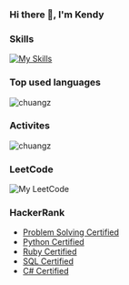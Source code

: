 ### Hi there 👋, I'm Kendy

### Skills
[![My Skills](https://skillicons.dev/icons?i=cs,cpp,dotnet,azure,jenkins,grafana,kubernetes,mint,nginx,postman,docker,rails,windows,selenium,ruby,py,redis,rabbitmq,nodejs,mongodb,git&perline=7)](https://skillicons.dev)

### Top used languages
<img src="https://github-readme-stats.vercel.app/api/top-langs/?username=chuangz&layout=donut-vertical&langs_count=12&hide_progress=true&size_weight=0.2&count_weight=0.8&theme=cobalt" alt="chuangz" />

### Activites
<img src="https://github-readme-stats.vercel.app/api?username=chuangz&show_icons=true&theme=cobalt" alt="chuangz" />

### LeetCode
![My LeetCode](https://stats.justsong.cn/api/leetcode/?username=kendisock&theme=dark)

### HackerRank
- [Problem Solving Certified](https://www.hackerrank.com/certificates/ba4ccd4c8196)
- [Python Certified](https://www.hackerrank.com/certificates/3dab02d6162c)
- [Ruby Certified](https://www.hackerrank.com/certificates/e7294f694279)
- [SQL Certified](https://www.hackerrank.com/certificates/7e904ddb6b7a)
- [C# Certified](https://www.hackerrank.com/certificates/0b13d58444c3)
